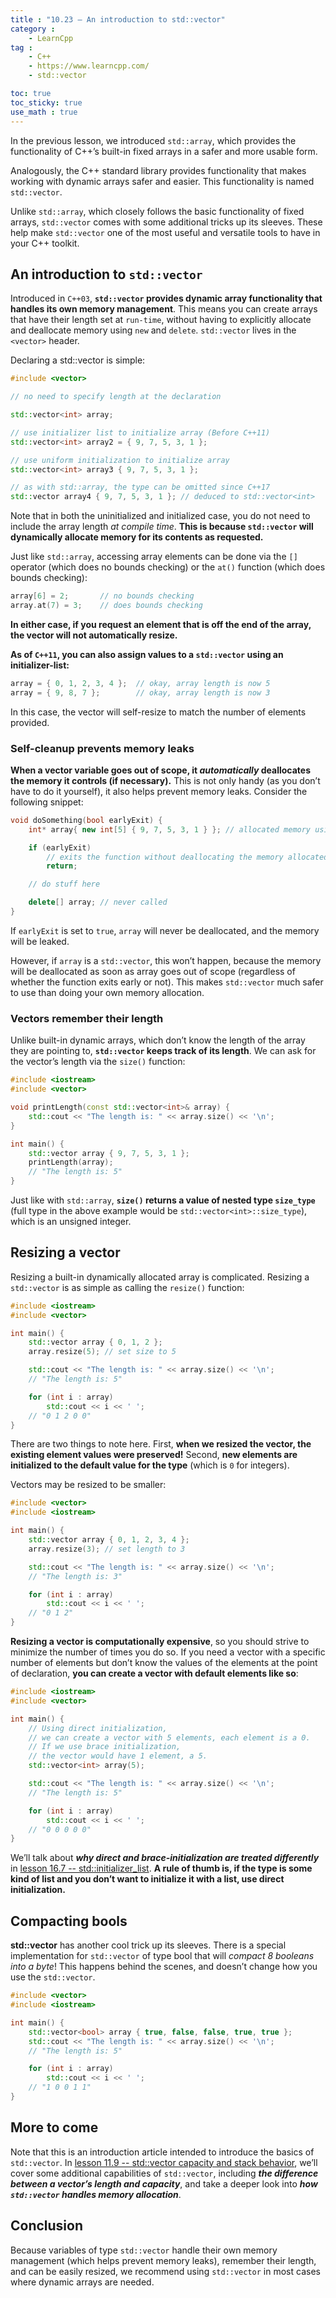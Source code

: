 ```yaml
---
title : "10.23 — An introduction to std::vector"
category :
    - LearnCpp
tag : 
    - C++
    - https://www.learncpp.com/
    - std::vector

toc: true  
toc_sticky: true 
use_math : true
---
```



In the previous lesson, we introduced `std::array`, which provides the functionality of C++’s built-in fixed arrays in a safer and more usable form.

Analogously, the C++ standard library provides functionality that makes working with dynamic arrays safer and easier. This functionality is named `std::vector`.

Unlike `std::array`, which closely follows the basic functionality of fixed arrays, `std::vector` comes with some additional tricks up its sleeves. These help make `std::vector` one of the most useful and versatile tools to have in your C++ toolkit.


## An introduction to `std::vector`

Introduced in `C++03`, **`std::vector` provides dynamic array functionality that handles its own memory management**. This means you can create arrays that have their length set at `run-time`, without having to explicitly allocate and deallocate memory using `new` and `delete`. `std::vector` lives in the `<vector>` header.

Declaring a std::vector is simple:

```c++
#include <vector>

// no need to specify length at the declaration

std::vector<int> array;

// use initializer list to initialize array (Before C++11)
std::vector<int> array2 = { 9, 7, 5, 3, 1 };

// use uniform initialization to initialize array
std::vector<int> array3 { 9, 7, 5, 3, 1 }; 

// as with std::array, the type can be omitted since C++17
std::vector array4 { 9, 7, 5, 3, 1 }; // deduced to std::vector<int>
```

Note that in both the uninitialized and initialized case, you do not need to include the array length *at compile time*. **This is because `std::vector` will dynamically allocate memory for its contents as requested.**

Just like `std::array`, accessing array elements can be done via the `[]` operator (which does no bounds checking) or the `at()` function (which does bounds checking):

```c++
array[6] = 2;       // no bounds checking
array.at(7) = 3;    // does bounds checking
```

**In either case, if you request an element that is off the end of the array, the vector will not automatically resize.**

**As of `C++11`, you can also assign values to a `std::vector` using an initializer-list:**

```c++
array = { 0, 1, 2, 3, 4 };  // okay, array length is now 5
array = { 9, 8, 7 };        // okay, array length is now 3
```

In this case, the vector will self-resize to match the number of elements provided.


### Self-cleanup prevents memory leaks

**When a vector variable goes out of scope, it *automatically* deallocates the memory it controls (if necessary).** This is not only handy (as you don’t have to do it yourself), it also helps prevent memory leaks. Consider the following snippet:

```c++
void doSomething(bool earlyExit) {
    int* array{ new int[5] { 9, 7, 5, 3, 1 } }; // allocated memory using new

    if (earlyExit)
        // exits the function without deallocating the memory allocated above
        return; 

    // do stuff here

    delete[] array; // never called
}
```

If `earlyExit` is set to `true`, `array` will never be deallocated, and the memory will be leaked.

However, if `array` is a `std::vector`, this won’t happen, because the memory will be deallocated as soon as array goes out of scope (regardless of whether the function exits early or not). This makes `std::vector` much safer to use than doing your own memory allocation.


### Vectors remember their length

Unlike built-in dynamic arrays, which don’t know the length of the array they are pointing to, **`std::vector` keeps track of its length**. We can ask for the vector’s length via the `size()` function:

```c++
#include <iostream>
#include <vector>

void printLength(const std::vector<int>& array) {
    std::cout << "The length is: " << array.size() << '\n';
}

int main() {
    std::vector array { 9, 7, 5, 3, 1 };
    printLength(array);
    // "The length is: 5"
}
```

Just like with `std::array`, **`size()` returns a value of nested type `size_type`** (full type in the above example would be `std::vector<int>::size_type`), which is an unsigned integer.


## Resizing a vector

Resizing a built-in dynamically allocated array is complicated. Resizing a `std::vector` is as simple as calling the `resize()` function:

```c++
#include <iostream>
#include <vector>

int main() {
    std::vector array { 0, 1, 2 };
    array.resize(5); // set size to 5

    std::cout << "The length is: " << array.size() << '\n';
    // "The length is: 5"

    for (int i : array)
        std::cout << i << ' ';
    // "0 1 2 0 0"
}
```

There are two things to note here. First, **when we resized the vector, the existing element values were preserved!** Second, **new elements are initialized to the default value for the type** (which is `0` for integers).

Vectors may be resized to be smaller:

```c++
#include <vector>
#include <iostream>

int main() {
    std::vector array { 0, 1, 2, 3, 4 };
    array.resize(3); // set length to 3

    std::cout << "The length is: " << array.size() << '\n';
    // "The length is: 3"

    for (int i : array)
        std::cout << i << ' ';
    // "0 1 2"
}
```

**Resizing a vector is computationally expensive**, so you should strive to minimize the number of times you do so. If you need a vector with a specific number of elements but don’t know the values of the elements at the point of declaration, **you can create a vector with default elements like so**:

```c++
#include <iostream>
#include <vector>

int main() {
    // Using direct initialization, 
    // we can create a vector with 5 elements, each element is a 0.
    // If we use brace initialization,
    // the vector would have 1 element, a 5.
    std::vector<int> array(5);

    std::cout << "The length is: " << array.size() << '\n';
    // "The length is: 5"

    for (int i : array)
        std::cout << i << ' ';
    // "0 0 0 0 0"
}
```

We’ll talk about ***why direct and brace-initialization are treated differently*** in [lesson 16.7 -- std::initializer_list](https://www.learncpp.com/cpp-tutorial/stdinitializer_list/). **A rule of thumb is, if the type is some kind of list and you don’t want to initialize it with a list, use direct initialization.**


## Compacting bools

**std::vector** has another cool trick up its sleeves. There is a special implementation for `std::vector` of type bool that will *compact 8 booleans into a byte*! This happens behind the scenes, and doesn’t change how you use the `std::vector`.

```c++
#include <vector>
#include <iostream>

int main() {
    std::vector<bool> array { true, false, false, true, true };
    std::cout << "The length is: " << array.size() << '\n';
    // "The length is: 5"

    for (int i : array)
        std::cout << i << ' ';
    // "1 0 0 1 1"
}
```


## More to come

Note that this is an introduction article intended to introduce the basics of `std::vector`. In [lesson 11.9 -- std::vector capacity and stack behavior](https://www.learncpp.com/cpp-tutorial/stdvector-capacity-and-stack-behavior/), we’ll cover some additional capabilities of `std::vector`, including ***the difference between a vector’s length and capacity***, and take a deeper look into ***how `std::vector` handles memory allocation***.


## Conclusion

Because variables of type `std::vector` handle their own memory management (which helps prevent memory leaks), remember their length, and can be easily resized, we recommend using `std::vector` in most cases where dynamic arrays are needed.